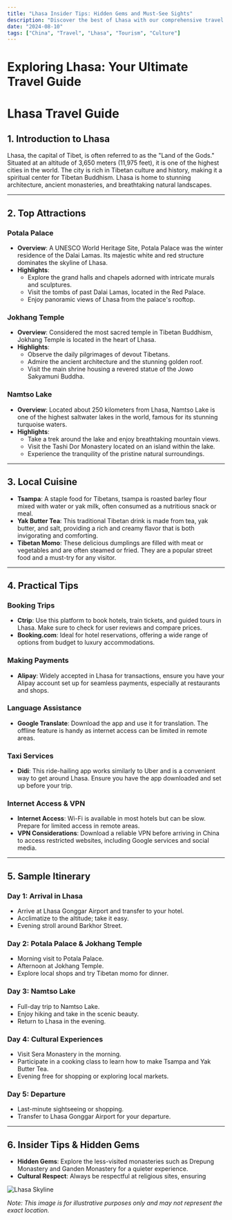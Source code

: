 ```yaml
---
title: "Lhasa Insider Tips: Hidden Gems and Must-See Sights"
description: "Discover the best of Lhasa with our comprehensive travel guide. Explore top attractions, savor local cuisine, and get insider tips for an unforgettable Chinese adventure."
date: "2024-08-10"
tags: ["China", "Travel", "Lhasa", "Tourism", "Culture"]
---
```


# Exploring Lhasa: Your Ultimate Travel Guide

# Lhasa Travel Guide

## 1. Introduction to Lhasa
Lhasa, the capital of Tibet, is often referred to as the "Land of the Gods." Situated at an altitude of 3,650 meters (11,975 feet), it is one of the highest cities in the world. The city is rich in Tibetan culture and history, making it a spiritual center for Tibetan Buddhism. Lhasa is home to stunning architecture, ancient monasteries, and breathtaking natural landscapes.

---

## 2. Top Attractions

### Potala Palace
- **Overview**: A UNESCO World Heritage Site, Potala Palace was the winter residence of the Dalai Lamas. Its majestic white and red structure dominates the skyline of Lhasa.
- **Highlights**:
  - Explore the grand halls and chapels adorned with intricate murals and sculptures.
  - Visit the tombs of past Dalai Lamas, located in the Red Palace.
  - Enjoy panoramic views of Lhasa from the palace's rooftop.

### Jokhang Temple
- **Overview**: Considered the most sacred temple in Tibetan Buddhism, Jokhang Temple is located in the heart of Lhasa.
- **Highlights**:
  - Observe the daily pilgrimages of devout Tibetans.
  - Admire the ancient architecture and the stunning golden roof.
  - Visit the main shrine housing a revered statue of the Jowo Sakyamuni Buddha.

### Namtso Lake
- **Overview**: Located about 250 kilometers from Lhasa, Namtso Lake is one of the highest saltwater lakes in the world, famous for its stunning turquoise waters.
- **Highlights**:
  - Take a trek around the lake and enjoy breathtaking mountain views.
  - Visit the Tashi Dor Monastery located on an island within the lake.
  - Experience the tranquility of the pristine natural surroundings.

---

## 3. Local Cuisine

- **Tsampa**: A staple food for Tibetans, tsampa is roasted barley flour mixed with water or yak milk, often consumed as a nutritious snack or meal.
- **Yak Butter Tea**: This traditional Tibetan drink is made from tea, yak butter, and salt, providing a rich and creamy flavor that is both invigorating and comforting.
- **Tibetan Momo**: These delicious dumplings are filled with meat or vegetables and are often steamed or fried. They are a popular street food and a must-try for any visitor.

---

## 4. Practical Tips

### Booking Trips
- **Ctrip**: Use this platform to book hotels, train tickets, and guided tours in Lhasa. Make sure to check for user reviews and compare prices.
- **Booking.com**: Ideal for hotel reservations, offering a wide range of options from budget to luxury accommodations.

### Making Payments
- **Alipay**: Widely accepted in Lhasa for transactions, ensure you have your Alipay account set up for seamless payments, especially at restaurants and shops.

### Language Assistance
- **Google Translate**: Download the app and use it for translation. The offline feature is handy as internet access can be limited in remote areas.

### Taxi Services
- **Didi**: This ride-hailing app works similarly to Uber and is a convenient way to get around Lhasa. Ensure you have the app downloaded and set up before your trip.

### Internet Access & VPN
- **Internet Access**: Wi-Fi is available in most hotels but can be slow. Prepare for limited access in remote areas.
- **VPN Considerations**: Download a reliable VPN before arriving in China to access restricted websites, including Google services and social media.

---

## 5. Sample Itinerary

### Day 1: Arrival in Lhasa
- Arrive at Lhasa Gonggar Airport and transfer to your hotel.
- Acclimatize to the altitude; take it easy.
- Evening stroll around Barkhor Street.

### Day 2: Potala Palace & Jokhang Temple
- Morning visit to Potala Palace.
- Afternoon at Jokhang Temple.
- Explore local shops and try Tibetan momo for dinner.

### Day 3: Namtso Lake
- Full-day trip to Namtso Lake.
- Enjoy hiking and take in the scenic beauty.
- Return to Lhasa in the evening.

### Day 4: Cultural Experiences
- Visit Sera Monastery in the morning.
- Participate in a cooking class to learn how to make Tsampa and Yak Butter Tea.
- Evening free for shopping or exploring local markets.

### Day 5: Departure
- Last-minute sightseeing or shopping.
- Transfer to Lhasa Gonggar Airport for your departure.

---

## 6. Insider Tips & Hidden Gems
- **Hidden Gems**: Explore the less-visited monasteries such as Drepung Monastery and Ganden Monastery for a quieter experience.
- **Cultural Respect**: Always be respectful at religious sites, ensuring

![Lhasa Skyline](https://source.unsplash.com/1600x900/?Lhasa,cityscape)

*Note: This image is for illustrative purposes only and may not represent the exact location.*

